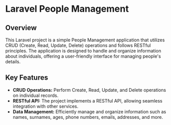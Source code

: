 # Laravel People Management

## Overview

This Laravel project is a simple People Management application that utilizes CRUD (Create, Read, Update, Delete) operations and follows RESTful principles. The application is designed to handle and organize information about individuals, offering a user-friendly interface for managing people's details.

## Key Features

- **CRUD Operations:** Perform Create, Read, Update, and Delete operations on individual records.
- **RESTful API:** The project implements a RESTful API, allowing seamless integration with other services.
- **Data Management:** Efficiently manage and organize information such as names, surnames, ages, phone numbers, emails, addresses, and more.
